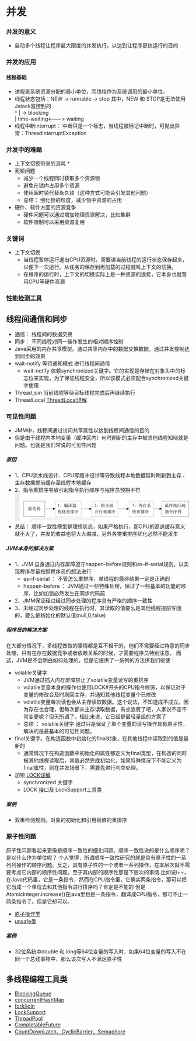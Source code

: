 # 并发
### 并发的意义
* 启动多个线程让程序最大限度的并发执行，以达到让程序更快运行的目的

### 并发的应用
#### 线程基础
* 进程是系统资源分配的最小单位，而线程作为系统调用的最小单位。
* 线程状态包括：NEW -> runnable -> stop     其中，NEW 和 STOP是无法使用Jstack监控到的  
                       ^
                       | -> blocking  
                       |
         time-waiting<---> waiting
 * 线程中断interrupt： 中断只是一个标志，当线程被标记中断时，可抛出异常：ThreadInterruptException        


### 并发中的难题
* 上下文切换带来的消耗
    * 
* 死锁问题
    * 减少一个线程同时获取多个资源锁
    * 避免在锁内占用多个资源
    * 使用超时锁代替永久锁（这种方式可能会引发其他问题）
    * 总结： 细化锁的粒度，减少锁中资源的占用
* 硬件、软件方面的资源竞争
    * 硬件问题可以通过增加物理资源解决，比如集群
    * 软件限制可以采用资源复用

### 关键词
* 上下文切换
   * 当线程暂停运行退出CPU资源时，需要讲当前线程的运行状态保存起来，以便下一次运行。从任务的保存到再加载的过程就叫上下文的切换。
   * 在程序的运行时，上下文的切换实际上是一种资源的浪费，它本身也就暂用CPU等硬件资源   


### [性能检测工具](../os/monitoring/性能检测工具.md)
 
  
## 线程间通信和同步
* 通信： 线程间的数据交换    
* 同步： 不同线程对同一操作发生的相对顺序控制
* Java采用的内存共享模型。通过共享内存中的数据交换数据，通过并发控制达到同步的效果
* wait-notify 等待通知模式 进行线程间通信
    * wait-notify 依赖synchronized关键字。它的实现是存储在对象头中的标志位来实现，为了保证线程安全，所以该模式必须配合synchronized关键字使用
* Thread.join 当前线程等待目标线程完成后再继续执行
* ThreadLocal [ThreadLocal详解](./ThreadLocal.md)

### 可见性问题
* JMM中，线程间通过访问共享属性以达到线程间通信的目的
* 但是由于线程内本地变量（缓冲区内）何时刷新的主存中被其他线程知晓就是问题。也就是我们常说的可见性问题

##### 原因
* 1、CPU流水线设计、CPU写缓冲设计等导致线程本地数据延时刷新到主存 、 主存数据提前缓存至线程本地缓存
* 2、指令重排序导致引起指令执行顺序与程序员预期不符 ![](./resource/codeResort.png)
* 总结： 顺序一致性模型是理想状态，如果严格执行，那CPU的高速缓存意义就不大了，并发的收益也将大大缩减，另外各类重排序优化必然不能发生

##### JVM本身的解决方案
* 1、JVM 自身通过内存屏障遵守happen-before规则和as-if-serial规则，以实现程序尽量按照程序员的想法进行
    * as-if-serial ： 不管怎么重排序，单线程的最终结果一定是正确的
    * happen-before ： JVM通过一些特殊处理，保证了一些基本的功能的顺序，比如加锁必然发生在同步代码前    
* 2、JMM保证经过经过同步处理的程序具有严格的顺序一致性
* 3、未经过同步处理的线程在执行时，其读取的值要么是其他线程提前写回的，要么是初始化的默认值(null,0,false)

##### 程序员的解决方案
在大部分情况下，多线程做做的事情都是互不相干的，他们不需要经过特意的同步处理，只有在存在数据竞争或者依赖关系的时候，才需要程序员特别注意。
而这，JVM是不会明白如何处理的，但是它提供了一系列的方法供我们驱使：
* volatile关键字
    * JVM通过插入内存屏障禁止了volatile变量读写的重排序
    * volatile变量本身的操作也使用LOCK#开头的CPU指令修饰，以保证对于变量的修改会及时刷回主存，并通知其他线程变量个已修改
    * volatile变量每次读也会从主存读取数据。这个说法，不知道成不成立。因为存在也合理，但每次都从主存读取数据，有点浪费了吧，人家说不定不常变更呢？但无所谓了，相比来说，它已经是最轻量级的方案了
    * 总结 ： volatile关键字 通过只是保证了单个变量的读写操作具有原子性，解决的是最基本的可见性问题。
* final关键字。在构造函数中初始化的final对象，在其他线程中读取到的值是最新的
  * 通常情况下在构造函数中初始化的属性都定义为final类型，在构造的同时被其他线程读取后，其值必然完成初始化，如果特殊情况下不能定义为final属性，则在并发场景下，需要先进行判空处理。
* 加锁 [LOCK详解](../JVM/lock/readme.md)
    * synchronized 关键字 
    * LOCK 接口及 LockSupport工具类    
    
##### 案例
 * 双重检测规则。对象的初始化和引用赋值的重排序
 
 
 
 
### 原子性问题
原子性问题看起来更像是顺序一致性的细化问题。顺序一致性说的是什么顺序呢？是以什么作为单位呢？
个人觉得，所谓顺序一致性研究的就是具有原子性的一系列列操作的顺序问题。反之，具有原子性的一个或者一系列操作，在本层次就不需要考虑它内部的顺序性问题。至于其内部的顺序性那是下层次的事情
比如说i++，在Java代码里，它是一条指令，然而在CPU指令里，它确实两条指令，那可以把它当成一个单位去和其他指令进行排序吗？肯定是不能的
但是AtomicInteger.increase()在java里也是一条指令，翻译成CPU指令，那可不止一两条指令了。但是它却可以。

* [原子操作类](../JVM/atomic/readme.md)
* [unsafe类](../jreApi/base/unsafe/readme.md)

##### 案例
* 32位系统中double 和 long等64位变量的写入时，如果64位变量的写入不在同一个总线事物中，那么该次写入不满足原子性


## 多线程编程工具类
* [BlockingQueue](../jreApi/queue/readme.md)
* [concurrentHashMap](../jreApi/hash/concurrentHashMap.md)
* [fork/join](../jreApi/thread/forkjoin/readme.md)
* [LockSupport](../JVM/lock/readme.md)
* [ThreadPool](../jreApi/thread/pool/readme.md)
* [CompletableFuture](../jreApi/thread/completablefuture/readme.md)
* [CountDownLatch、CyclicBarrier、Semaphore](./MultiThreadUtil.md)
